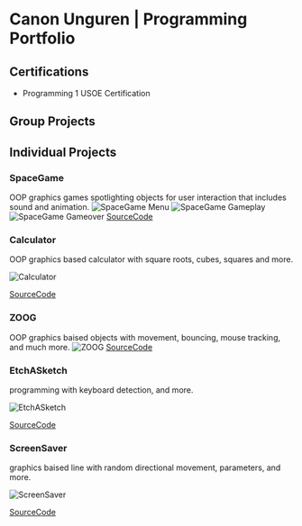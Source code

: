 # Canon Unguren | Programming Portfolio

## Certifications
- Programming 1 USOE Certification

## Group Projects   

## Individual Projects

### SpaceGame
OOP graphics games spotlighting objects for user interaction that includes sound and animation.
![SpaceGame Menu](https://github.com/CanonU/programming2/blob/main/images/Spacegame%20Welcome.png?raw=true)
![SpaceGame Gameplay](https://github.com/CanonU/programming2/blob/main/images/Spacegame%20gameplay.png?raw=true)
![SpaceGame Gameover](https://github.com/CanonU/programming2/blob/main/images/Spacegame%20Gameover.png?raw=true)
[SourceCode](https://github.com/CanonU/programming2/blob/main/src/SpaceGame.zip)

### Calculator
OOP graphics based calculator with square roots, cubes, squares and more. 

![Calculator](https://github.com/CanonU/programming2/blob/main/images/Calculator.png?raw=true)

[SourceCode](https://github.com/CanonU/programming2/blob/main/src/Calculator.zip)

### ZOOG
OOP graphics baised objects with movement, bouncing, mouse tracking, and much more.
![ZOOG](https://github.com/CanonU/programming2/blob/main/images/Zoog.png?raw=true)
[SourceCode](https://github.com/CanonU/programming2/blob/main/src/ZOOG.zip)

### EtchASketch
programming with keyboard detection, and more.

![EtchASketch](https://github.com/CanonU/programming2/blob/main/images/etchASketch.png?raw=true)

[SourceCode](https://github.com/CanonU/programming2/blob/main/src/etchASketch.zip)

### ScreenSaver
 graphics baised line with random directional movement, parameters, and more.

![ScreenSaver](https://github.com/CanonU/programming2/blob/main/images/screenSaver.png?raw=true)

[SourceCode](https://github.com/CanonU/programming2/blob/main/src/ScreenSaver.zip)


